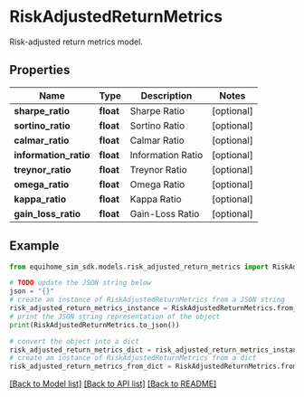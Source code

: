 # RiskAdjustedReturnMetrics

Risk-adjusted return metrics model.

## Properties

Name | Type | Description | Notes
------------ | ------------- | ------------- | -------------
**sharpe_ratio** | **float** | Sharpe Ratio | [optional] 
**sortino_ratio** | **float** | Sortino Ratio | [optional] 
**calmar_ratio** | **float** | Calmar Ratio | [optional] 
**information_ratio** | **float** | Information Ratio | [optional] 
**treynor_ratio** | **float** | Treynor Ratio | [optional] 
**omega_ratio** | **float** | Omega Ratio | [optional] 
**kappa_ratio** | **float** | Kappa Ratio | [optional] 
**gain_loss_ratio** | **float** | Gain-Loss Ratio | [optional] 

## Example

```python
from equihome_sim_sdk.models.risk_adjusted_return_metrics import RiskAdjustedReturnMetrics

# TODO update the JSON string below
json = "{}"
# create an instance of RiskAdjustedReturnMetrics from a JSON string
risk_adjusted_return_metrics_instance = RiskAdjustedReturnMetrics.from_json(json)
# print the JSON string representation of the object
print(RiskAdjustedReturnMetrics.to_json())

# convert the object into a dict
risk_adjusted_return_metrics_dict = risk_adjusted_return_metrics_instance.to_dict()
# create an instance of RiskAdjustedReturnMetrics from a dict
risk_adjusted_return_metrics_from_dict = RiskAdjustedReturnMetrics.from_dict(risk_adjusted_return_metrics_dict)
```
[[Back to Model list]](../README.md#documentation-for-models) [[Back to API list]](../README.md#documentation-for-api-endpoints) [[Back to README]](../README.md)


